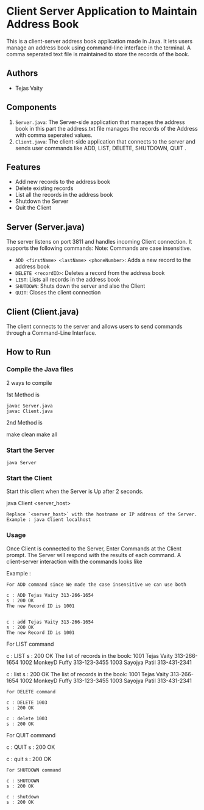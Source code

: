# Client Server Application to Maintain Address Book

This is a client-server address book application  made in Java. It lets users manage an address book using command-line interface in the terminal. A comma seperated text file is maintained to store the records of the book.

## Authors

- Tejas Vaity

## Components

1. `Server.java`: The Server-side application that manages the address book in this part the address.txt file manages the records of the Address with comma seperated values.
2. `Client.java`: The client-side application that connects to the server and sends user commands like ADD, LIST, DELETE, SHUTDOWN, QUIT .

## Features

- Add new records to the address book
- Delete existing records
- List all the records in the address book
- Shutdown the Server
- Quit the Client

## Server (Server.java)

The server listens on port 3811 and handles incoming Client connection. It supports the following commands:
Note: Commands are case insensitive.

- `ADD <firstName> <lastName> <phoneNumber>`: Adds a new record to the address book
- `DELETE <recordID>`: Deletes a record from the address book
- `LIST`: Lists all records in the address book
- `SHUTDOWN`: Shuts down the server and also the Client
- `QUIT`: Closes the client connection

## Client (Client.java)

The client connects to the server and allows users to send commands through a Command-Line Interface.

## How to Run

### Compile the Java files
2 ways to compile 

1st Method is
```
javac Server.java
javac Client.java

```  
2nd Method is

make clean
make all

### Start the Server
```
java Server

```
### Start the Client
Start this client when the Server is Up after 2 seconds.

java Client <server_host>
```
Replace `<server_host>` with the hostname or IP address of the Server.
Example : java Client localhost
```
### Usage

Once Client is connected to the Server, Enter Commands at the Client prompt. The Server will respond with the results of each command.
A client-server interaction with the commands looks like

Example :
```
For ADD command since We made the case insensitive we can use both

c : ADD Tejas Vaity 313-266-1654
s : 200 OK
The new Record ID is 1001


c : add Tejas Vaity 313-266-1654
s : 200 OK
The new Record ID is 1001
```
For LIST command 

c : LIST
s : 200 OK
The list of records in the book:
1001    Tejas Vaity     313-266-1654
1002    MonkeyD Fuffy   313-123-3455
1003    Sayojya Patil   313-431-2341

c : list
s : 200 OK
The list of records in the book:
1001    Tejas Vaity     313-266-1654
1002    MonkeyD Fuffy   313-123-3455
1003    Sayojya Patil   313-431-2341

```
For DELETE command

c : DELETE 1003
s : 200 OK

c : delete 1003
s : 200 OK

```

For QUIT command

c : QUIT
s : 200 OK

c : quit
s : 200 OK

```
For SHUTDOWN command

c : SHUTDOWN
s : 200 OK

c : shutdown
s : 200 OK

```
